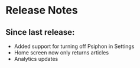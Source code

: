 # Release Notes

## Since last release:
* Added support for turning off Psiphon in Settings
* Home screen now only returns articles
* Analytics updates

